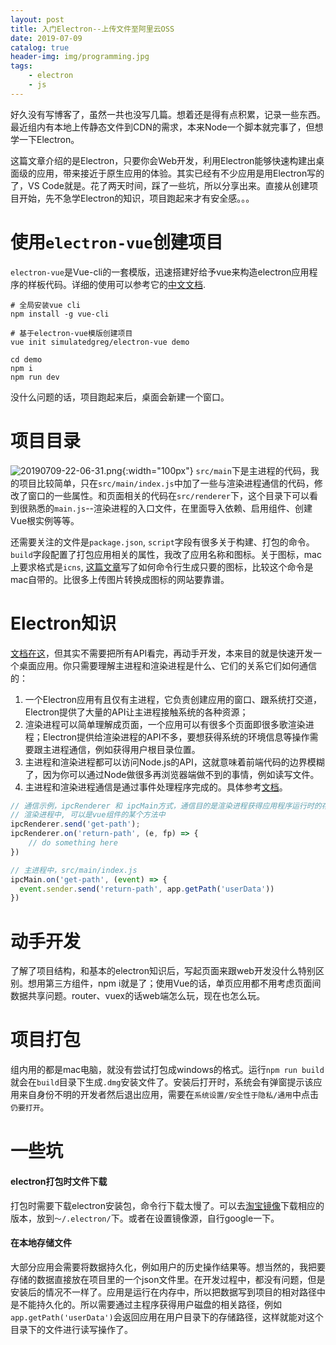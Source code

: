 ```yaml
---
layout: post
title: 入门Electron--上传文件至阿里云OSS
date: 2019-07-09
catalog: true
header-img: img/programming.jpg
tags:
    - electron
    - js
---
```


好久没有写博客了，虽然一共也没写几篇。想着还是得有点积累，记录一些东西。最近组内有本地上传静态文件到CDN的需求，本来Node一个脚本就完事了，但想学一下Electron。

这篇文章介绍的是Electron，只要你会Web开发，利用Electron能够快速构建出桌面级的应用，带来接近于原生应用的体验。其实已经有不少应用是用Electron写的了，VS Code就是。花了两天时间，踩了一些坑，所以分享出来。直接从创建项目开始，先不急学Electron的知识，项目跑起来才有安全感。。。

# 使用`electron-vue`创建项目
`electron-vue`是Vue-cli的一套模版，迅速搭建好给予vue来构造electron应用程序的样板代码。详细的使用可以参考它的[中文文档](https://simulatedgreg.gitbooks.io/electron-vue/content/cn/).

```shell
# 全局安装vue cli
npm install -g vue-cli

# 基于electron-vue模版创建项目
vue init simulatedgreg/electron-vue demo

cd demo
npm i
npm run dev
```
没什么问题的话，项目跑起来后，桌面会新建一个窗口。

# 项目目录
![20190709-22-06-31.png](https://blog-data.oss-cn-beijing.aliyuncs.com/img/20190709-22-06-31.png){:width="100px"}
`src/main`下是主进程的代码，我的项目比较简单，只在`src/main/index.js`中加了一些与渲染进程通信的代码，修改了窗口的一些属性。和页面相关的代码在`src/renderer`下，这个目录下可以看到很熟悉的`main.js`--渲染进程的入口文件，在里面导入依赖、启用组件、创建Vue根实例等等。

还需要关注的文件是`package.json`, `script`字段有很多关于构建、打包的命令。`build`字段配置了打包应用相关的属性，我改了应用名称和图标。关于图标，mac上要求格式是`icns`, [这篇文章](https://www.jianshu.com/p/e74047f7cc91)写了如何命令行生成只要的图标，比较这个命令是mac自带的。比很多上传图片转换成图标的网站要靠谱。

# Electron知识
[文档在这](https://electronjs.org/docs)，但其实不需要把所有API看完，再动手开发，本来目的就是快速开发一个桌面应用。你只需要理解主进程和渲染进程是什么、它们的关系它们如何通信的：
1. 一个Electron应用有且仅有主进程，它负责创建应用的窗口、跟系统打交道，Electron提供了大量的API让主进程接触系统的各种资源；
2. 渲染进程可以简单理解成页面，一个应用可以有很多个页面即很多歌渲染进程；Electron提供给渲染进程的API不多，要想获得系统的环境信息等操作需要跟主进程通信，例如获得用户根目录位置。
3. 主进程和渲染进程都可以访问Node.js的API，这就意味着前端代码的边界模糊了，因为你可以通过Node做很多再浏览器端做不到的事情，例如读写文件。
4. 主进程和渲染进程通信是通过事件处理程序完成的。具体参考[文档](https://electronjs.org/docs/tutorial/application-architecture#%E9%A2%98%E5%A4%96%E8%AF%9D%EF%BC%9A%E8%BF%9B%E7%A8%8B%E9%97%B4%E9%80%9A%E8%AE%AF)。

```js
// 通信示例，ipcRenderer 和 ipcMain方式，通信目的是渲染进程获得应用程序运行时的存储目录。
// 渲染进程中, 可以是vue组件的某个方法中
ipcRenderer.send('get-path');
ipcRenderer.on('return-path', (e, fp) => {
    // do something here
})

// 主进程中，src/main/index.js
ipcMain.on('get-path', (event) => {
  event.sender.send('return-path', app.getPath('userData'))
})
```
# 动手开发
了解了项目结构，和基本的electron知识后，写起页面来跟web开发没什么特别区别。想用第三方组件，npm i就是了；使用Vue的话，单页应用都不用考虑页面间数据共享问题。router、vuex的话web端怎么玩，现在也怎么玩。

# 项目打包
组内用的都是mac电脑，就没有尝试打包成windows的格式。运行`npm run build`就会在`build`目录下生成`.dmg`安装文件了。安装后打开时，系统会有弹窗提示该应用来自身份不明的开发者然后退出应用，需要在`系统设置/安全性于隐私/通用`中点击`仍要打开`。

# 一些坑
#### electron打包时文件下载
打包时需要下载electron安装包，命令行下载太慢了。可以去[淘宝镜像](https://npm.taobao.org/mirrors/electron/)下载相应的版本，放到`～/.electron/`下。或者在设置镜像源，自行google一下。

#### 在本地存储文件
大部分应用会需要将数据持久化，例如用户的历史操作结果等。想当然的，我把要存储的数据直接放在项目里的一个json文件里。在开发过程中，都没有问题，但是安装后的情况不一样了。应用是运行在内存中，所以把数据写到项目的相对路径中是不能持久化的。所以需要通过主程序获得用户磁盘的相关路径，例如`app.getPath('userData')`会返回应用在用户目录下的存储路径，这样就能对这个目录下的文件进行读写操作了。